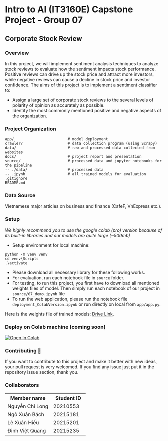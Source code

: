 # Intro to AI (IT3160E) Capstone Project - Group 07

## Corporate Stock Review 

### Overview
In this project, we will implement sentiment analysis techniques to analyze stock reviews to
evaluate how the sentiment impacts stock performance. Positive reviews can drive up the stock
price and attract more investors, while negative reviews can cause a decline in stock price and
investor confidence. The aims of this project is to implement a sentiment classifier to:
- Assign a large set of corporate stock reviews to the several levels of polarity of opinion as
accurately as possible.
- Identify the most commonly mentioned positive and negative aspects of the organization.


### Project Organization
```
app/                        # model deployment
crawler/                    # data collection program (using Scrapy)
data/                       # raw and processed data collected from websites
docs/                       # project report and presentation
source/                     # processed data and jupyter notebooks for the pipeline
-- ./data/                  # processed data
-- .ipynb                   # all trained models for evaluation
.gitignore
README.md        
```
### Data Source
Vietnamese major articles on business and finance (CafeF, VnExpress etc.).

### Setup
*We highly recommend you to use the google colab (pro) version because of its built-in libraries and our models are quite large (~500mb)*
- Setup environment for local machine:
```
python -m venv venv
cd venv\Scripts
.\activate
```
- Please download all necessary library for these following works.
- For evaluation, run each notebook file in `source` folder.
- For testing, to run this project, you first have to download all mentioned weights files of model. Then simply run each notebook of our project in `source/07_demo.ipynb` file
- To run the web application, please run the notebook file `deployment_ColabVersion.ipynb` or run directly on local from `app/app.py`.

Here is the weights file of trained models: [Drive Link](https://drive.google.com/drive/folders/1fV3k4jnYKowYhtSTEi60p7Uek5oM_lGk?usp=sharing).
### Deploy on Colab machine (coming soon)
[![Open In Colab](https://colab.research.google.com/assets/colab-badge.svg)](https://colab.research.google.com/drive/1d0jFzUonrnmC0ds9hP0aR9yUlkuo1ohD)

### Contributing 🔧
If you want to contribute to this project and make it better with new ideas, your pull request is very welcomed.
If you find any issue just put it in the repository issue section, thank you.

### Collaborators
<table>
    <tbody>
        <tr>
            <th align="center">Member name</th>
            <th align="center">Student ID</th>
        </tr>
        <tr>
            <td>Nguyễn Chí Long</td>
            <td align="center"> 20210553&nbsp;&nbsp;&nbsp;</td>
        </tr>
        <tr>
            <td>Ngô Xuân Bách</td>
            <td align="center"> 20215181&nbsp;&nbsp;&nbsp;</td>
        </tr>
        <tr>
            <td>Lê Xuân Hiếu</td>
            <td align="center"> 20215201&nbsp;&nbsp;&nbsp;</td>
        </tr>
        <tr>
            <td>Đinh Việt Quang</td>
            <td align="center"> 20215235&nbsp;&nbsp;&nbsp;</td>
        </tr>
    </tbody>
</table>